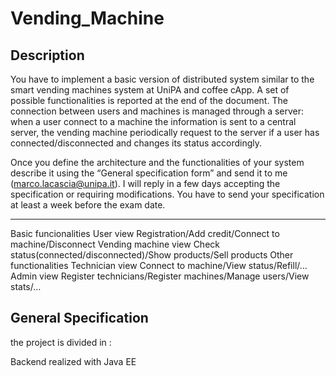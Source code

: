 # Vending_Machine

## Description 

You have to implement a basic version of distributed system similar to the smart vending machines system at UniPA and coffee cApp. A set of possible functionalities is reported at the end of the document.
The connection between users and machines is managed through a server: when a user connect to a machine the information is sent to a central server, the vending machine periodically request to the server if a user has connected/disconnected and changes its status accordingly.

Once you define the architecture and the functionalities of your system describe it using the “General specification form” and send it to me (marco.lacascia@unipa.it). I will reply in a few days accepting the specification or requiring modifications.
You have to send your specification at least a week before the exam date.

--------------------------------------------------

Basic funcionalities
	User view
		Registration/Add credit/Connect to machine/Disconnect
	Vending machine view
		Check status(connected/disconnected)/Show products/Sell products
Other functionalities
	Technician view
Connect to machine/View status/Refill/…
	Admin view
		Register technicians/Register machines/Manage users/View stats/…
    
## General Specification 

the project is divided in :

Backend realized with Java EE 

